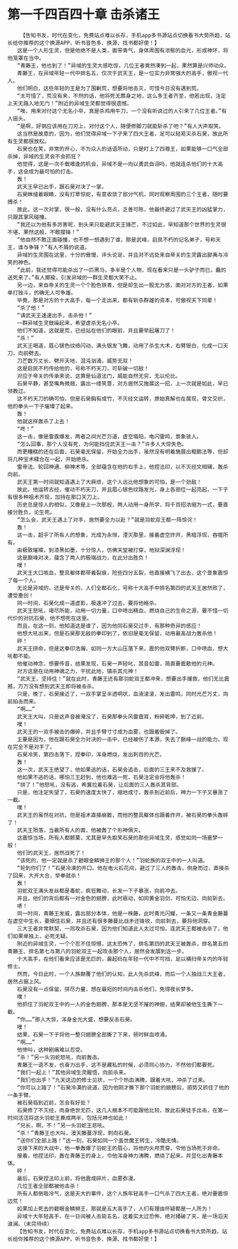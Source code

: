 # 第一千四百四十章 击杀诸王
        【告知书友，时代在变化，免费站点难以长存，手机app多书源站点切换看书大势所趋，站长给你推荐的这个换源APP，听书音色多、换源、找书都好使！】
       这是一个人形生灵，但是他绝不是人类，面带青气，身体周围有浓郁的血光，形成神环，将他笼罩在当中。
       “青藤王，他也到了！”异域的生灵大感吃惊，几位王者竟然凑到一起，果然算是兴师动众。
       青藤王，在异域年轻一代中排名五，仅次于武天王，是一位实力非常强大的高手，傲视一代人。
       他们明白，这些年轻的王是为了围剿荒，想要将他击灭，可惜今日没有遇到荒。
       “太可惜了，荒没有来，不然的话，他将死无葬身之地，这么多王者齐至，他若出现，注定上天无路入地无门！”附近的异域生灵都觉得很遗憾。
       “唉，用来对付这个无名小卒，真是杀鸡用牛刀，一个没有听说过的人引来了几位王者。”有人摇头。
       “是啊，好钢应该用在刀刃上，对付这个人，随便修脚刀就能斩杀了吧？”有人大声取笑。
       这当然是故意的，因为，他们觉得异域一下子来了四大王者，足可以轻易灭杀石昊，故此所有生灵都很放松。
       石昊也在笑，非常的开心，不为众人的话语所动，只是盯上了四尊王，如果能够一口气全部杀掉，异域的生灵会不会抓狂？
       他觉得，这是一次千载难逢的机会，异域不是一向以勇武自诩吗，他就连杀他们的十大高手，这会成为最可怕的打击。
       轰！
       武天王早已出手，跟石昊对决了一掌。
       石昊眯缝着眼睛，没有打草惊蛇，有意收敛了部分气机，同时观察周围的三个王者，随时要搏杀！
       故此，这一次对掌，很一般，没有什么亮点，乏善可陈，他最终避过了武天王的凶猛掌力，只跟其掌风碰撞。
       “我还以为他有多厉害呢，到头来只能避武天王锋芒，不过如此，早知道那个世界的生灵很不堪，果然这般，不敢撄锋！”
       “他自然不敢正面碰撞，也不想一想遇到了谁，那是武峰，启民不朽的记名弟子，号称天王，谁与争锋？”有人不屑的说道。
       异域的生灵围在这里，十分的傲慢，评头论足，并且对不远处来自帝关的生灵露出鄙夷与冷笑的神色。
       “此前，我还觉得可能杀出了一匹黑马，多半是个人物，现在看来只是一头驴子而已，蠢的送死来了。”有人揶揄，引发异域的一群生灵都大笑不止。
       另一边，来自帝关的生灵一个个脸色铁青，但是却生出一股无力感，面对对方的王者，如果单打独斗，的确无人可争雄。
       毕竟，那是对方的十大高手，每一个走出来，都有斩杀群雄的资本，可傲视天下同辈！
       “杀了他！”
       “请武天王速速出手，击杀他！”
       一群异域生灵鼓噪起来，希望虐杀无名小卒。
       他们不知道，这就是荒，已经站在他们的眼前，并且要举起屠刀了！
       “杀！”
       武天王喝道，眉心银色纹络闪动，满头银发飞舞，动用了杀生大术，右臂银白，化成一口天刀，向前劈去。
       刀芒数万丈长，劈开天地，混沌汹涌，威势无双！
       这是启民不朽传给他的，号称不朽天刀，可斩破一切敌！
       对应于帝关的传承来说，这算是仙道法门，威能自然无穷，无以伦比。
       石昊平静，甚至嘴角微翘，露出一缕笑意，对方居然又施展这一招，上一次就是如此，早已领教过。
       这不朽天刀的确可怕，但是石昊胸有成竹，不灭经文运转，原始真解也在展现，骨文交织，他的拳头一下子璀璨了起来。
       轰！
       他就这样轰杀了上去！
       “咚！”
       这一击，像是雷霆爆发，两者之间光芒万道，虚空塌陷，电闪雷鸣，景象骇人。
       “怎么回事，那个人没有死，为何能挡住武天王一击？”许多人大惊失色。
       而更糟糕的还在后面，石昊毫无保留，开始全力出手，虽然没有明着施展出鲲鹏法等，但却将几种宝术糅合在一起，开始绝杀。
       雷帝法、轮回神通、柳神术等，全部蕴含在他的右手上，他捏法印，以不灭经文相辅，轰杀向前。
       武天王第一时间就知道遇上了大麻烦，这个人远比他想象的可怕，是一个劲敌！
       故此，他运转古经，催动不朽天刀，并且眉心银色纹路发光，身上各部位一起亮起，一下子有很多种祖术齐现，加持在那口天刀上。
       历史总是惊人的相似，又像是上一次那般，两人动用一身所学，将千百招浓缩为一式，要直接分胜负，论生死。
       “怎么会，武天王遇上了对手，居然要全力以赴？”就是羽蛇双王都一阵惊诧！
       轰！
       这一击，超乎了所有人的想象，光成为永恒，湮灭那里，接着虚空炸开，黑暗浮现，吞噬所有。
       由极致璀璨，到漆黑如墨，十分惊人，仿佛天堂被打穿，地狱深渊浮现！
       这是巅峰对决，蕴含了两人的极端战力，在此分出胜负！
       噗！
       武天王大口咳血，整具躯体都带着裂痕，险些四分五裂，他直接横飞了出去，这个景象震惊了每一个人。
       无论是异域的，还是帝关的，人们全都石化，号称十大高手中排名第四的武天王居然败了，遭受重创！
       同一时间，石昊化成一道虚影，极速冲了过去，要将他格杀。
       武天王怒吼，竭尽所能，动用一切力量，口中喷出精血，燃烧自己的生命之源，要不惜一切代价的对抗石昊，他不想死在这里。
       而且，在这一刻，他知道这是谁了，因为他同石昊交过手，有那种奇异的感应！
       他想大吼出来，但是石昊那无敌的拳印到了，依旧是毫无保留，动用最高战力轰杀他！
       砰！
       武天王拼命，但是这拳印浩瀚，如同一方大山压落下来，震的他双臂折断，口中喷血，想大吼都不能。
       他催动神念，想要传音，结果发现，石昊一声轻叱，其音如雷，简直要震散他的元神。
       对方这是在动用神魂之力，干扰此地，镇杀其元神！
       “武天王，坚持住！”就在此时，青藤王还有那羽蛇双王都冲来，想要出手援救，他们无比震撼，万万没有想到武天王即将被击杀。
       只是，晚了，石昊接近了，一双手掌呈半透明状，血液滚滚，发出雷鸣，同时光芒万丈，向前拍击而来。
       “啊……”
       武天王大叫，只是这声音被淹没了，石昊那拳头风雷震耳，粉碎乾坤，到了近前。
       噗！
       武天王的一双手被击的爆碎，并且手臂寸寸成为血雾，也跟着毁掉了。
       主要是因为，他在跟石昊全力对决的一击中，已经被伤了本源，失去了巅峰一战的能力，现在完全不是对手了。
       石昊冷笑，第四击落下，捏拳印，浑身燃烧，发出刺目的光芒。
       轰！
       这一次，武天王绝望了，他如果逃的话，石昊会追击，后面的三王来不及救援了。
       他如果不逃的话，哪怕三王赶到，他也难逃一死，石昊注定会将他轰杀！
       “拼了！”他怒吼，没有逃，希冀拉着石昊，让后面的三人轰杀其背部。
       只是，他注定失望了，石昊的速度太快了，缩地成寸，轰杀到近前后，神力一下子又暴涨了一截。
       噗！
       武天王的虽然在对抗，但是祖术直接崩散，而他的整具躯体也跟着炸开，被石昊的拳头轰碎了！
       武天王殒落，当着所有人的面，他被轰了个形神俱灭。
       这震惊当场，所有人都颤栗，尤其是早先取笑石昊的那些异域生灵，感觉如同一场噩梦一般！
       他们的武天王，居然战死了！
       “该死的，他一定就是杀了碧眼金鳞狮王的那个人！”羽蛇族的双王中的一人叫道。
       “轮到你们了！”石昊冷漠的开口。他在电火石花间，避过了三人的轰击，侧身而过，直接杀了回来，大开大合，举拳就杀！
       轰！
       羽蛇双王满头发丝都是毒蛇，疯狂舞动，长发一下子暴涨，向前冲去。
       并且，他们的背后都有一对金色的翅膀，此时扇动，如同黄金羽剑，可怕无边，向前斩去。
       哧！
       同一时间，青藤王发威，露出部分本体，他是一株藤，此时青光闪耀，一条又一条青金藤蔓在虚空中生长，要捆住石昊，并且还有很多藤蔓比战矛还锋锐，向前刺去，要将他洞穿。
       三大王者非常默契，一同攻杀石昊，因为他们知道此人太过可怕，连武天王都被击杀了，他们如果单独上，必死无疑。
       附近的异域生灵，一个个忍不住惊憾，这太恐怖了，排名第四的武天王被轰杀，排名第五的青藤王、排名第七与第八的羽蛇双王一起攻击那个人，居然会发展到这一步。
       十大高手，在他们看来应该是无匹的，最起码在年轻一代中不可挡，足以横扫帝关内的年轻修士。
       然而，今日此时，一个人族颠覆了他们的认知，此人先杀武峰，而后一个人独战三大王者，居然占据上风。
       石昊没有一点保留，拼尽力量，想在最短的时间内击杀他们，免得夜长梦多。
       噗！
       他抓住了羽蛇双王中的一人的金色翅膀，那本是无坚不摧的神翅，结果却被他生生撕下一截。
       “你……”那人大惊，浑身金光大盛，想要反击石昊。
       噗！
       结果，石昊一下子将他一整只翅膀全部撕了下来，顿时鲜血喷涌。
       “啊……”
       他惨叫，这种剧痛难以忍受。
       “杀！”另一头羽蛇怒吼，向前轰击。
       青藤王一语不发，也奋力出手，这不是藏私的时候，必须同心协力，不然他们都要死。
       “我们一起上！”其他异域生灵醒悟，向前杀来。
       “我们也出手！”九天这边的修士见状，一个个热血沸腾，跟着大吼，冲杀了过来。
       “你可以上路了！”石昊冷漠的说道，因为他刚才撕下那个羽蛇的翅膀后，顺势又抓住了他的一条手臂。
       被石昊临到近前，怎会有好处？
       石昊修了不灭经，肉身绝世无匹，这几人根本不可能跟他比较，故此石昊徒手出击，在第一时间活活将这头羽蛇王撕成两半，包括元神也如此！
       “兄长，啊，不！”另一头羽蛇王悲吼。
       “杀！”青藤王也大叫，漫天藤蔓浮现，刺向石昊。
       “送你们全部上路！”这一刻，石昊如同一个盖世魔王转生，冷酷无情。
       这接下来的大战中，他一拳轰爆了羽蛇王的眉心，将他的头颅贯穿，令他当场死于非命。
       接着，他捏法印，轰在青藤王的身上，令他浑身神力沸腾，燃烧了起来，并显化出青藤本体。
       砰！
       最后，石昊捏法印上前，将他震成碎片，血雾弥漫。
       几位王者全部都被他击杀！
       所有人都倒吸冷气，这是天大的事件，这个人族年轻高手一口气杀了四大王者，绝对要震惊边荒！
       如果加上死去的碧眼金鳞狮王，那就是五大高手了，人们有理由怀疑都是一人所为！
       异域十大年轻高手，在一日间被人击毙五名，这着实太过恐怖，绝对捅破了天，是一场滔天波澜。（未完待续）
       【告知书友，时代在变化，免费站点难以长存，手机app多书源站点切换看书大势所趋，站长给你推荐的这个换源APP，听书音色多、换源、找书都好使！】